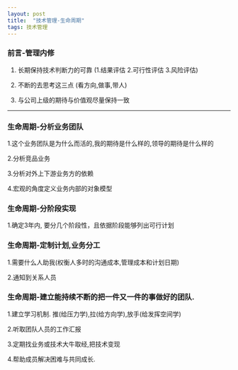 ```yaml
---
layout: post
title:  "技术管理-生命周期"
tags: 技术管理
---
```


### 前言-管理内修

   1. 长期保持技术判断力的可靠 (1.结果评估 2.可行性评估 3.风险评估)
   
   2. 不断的去思考这三点 (看方向,做事,带人)
   
   3. 与公司上级的期待与价值观尽量保持一致
        
---
        
### 生命周期-分析业务团队  
    
   1.这个业务团队是为什么而活的,我的期待是什么样的,领导的期待是什么样的
   
   2.分析竞品业务
   
   3.分析对外上下游业务方的依赖
   
   4.宏观的角度定义业务内部的对象模型
    
### 生命周期-分阶段实现

   1.确定3年内, 要分几个阶段性，且依据阶段能够列出可行计划
    
### 生命周期-定制计划,业务分工

   1.需要什么人助我(权衡人多时的沟通成本,管理成本和计划日期)
   
   2.通知到关系人员
    
### 生命周期-建立能持续不断的把一件又一件的事做好的团队.

   1.建立学习机制. 推(给压力学),拉(给方向学),放手(给发挥空间学)
       
   2.听取团队人员的工作汇报
       
   3.定期找业务或技术大牛取经,把技术变现
       
   4.帮助成员解决困难与共同成长.
       
